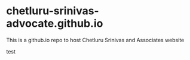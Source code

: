 # chetluru-srinivas-advocate.github.io
This is a github.io repo to host Chetluru Srinivas and Associates website

test